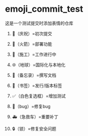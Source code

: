 # emoji_commit_test
这是一个测试提交时添加表情的仓库
1. :tada:（庆祝）=初次提交
2. :rocket:（火箭）=部署功能
3. :construction:（施工）=工作进行中
4. :globe_with_meridians:（地球）=国际化与本地化
5. :memo:（备忘录）=撰写文档
6. :bookmark:（书签）=发行/版本标签  
 
7. :white_check_mark:（白色复选框）=增加测试  
 
8. :bug:（bug）=修复bug
9. :ambulance:（急救车）=重要补丁
10. :lock:（锁）=修复安全问题
